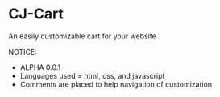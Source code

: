 # CJ-Cart
An easily customizable cart for your website

NOTICE:
- ALPHA 0.0.1
- Languages used = html, css, and javascript
- Comments are placed to help navigation of customization
